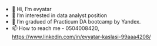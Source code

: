 - 👋 Hi, I’m evyatar
- 👀 I’m interested in data analyst position
- 🌱 I’m gradued of Practicum DA bootcamp by Yandex.
- 📫 How to reach me - 0504008420, https://www.linkedin.com/in/evyatar-kaslasi-99aaa4208/

<!---
evykes/evykes is a ✨ special ✨ repository because its `README.md` (this file) appears on your GitHub profile.
You can click the Preview link to take a look at your changes.
--->
